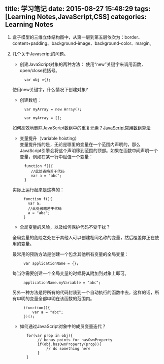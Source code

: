 title: 学习笔记
date: 2015-08-27 15:48:29
tags: [Learning Notes,JavaScript,CSS]
categories: Learning Notes 
---

1. 盒子模型的三维立体结构图中，从第一层到第五层依次为：border、content+padding、background-image、background-color、margin。
2. 几个关于Javascript的问题。
    - 创建JavaScript对象的两种方法：
    使用“new”关键字来调用函数，open/close花括号。
    
            var obj ={};  
    
    使用new关键字，什么情况下创建对象?
    
    - 创建数组：
    
            var myArray = new Array();  
                   
            var myArray = [];  
        
    如何高效地删除JavaScript数组中的重复元素？[JavaScript常用数组算法](http://web.jobbole.com/83518/)
    
    - 变量提升（variable hoisting）    
    变量提升指的是，无论是哪里的变量在一个范围内声明的，那么JavaScript引擎会将这个声明移到范围的顶部。如果在函数中间声明一个变量，例如在某一行中赋值一个变量：
    
            function f(){  
               //此处省略若干代码  
               var a = "abc";  
            } 
        
    实际上运行起来是这样的：
     
            function f(){  
              var a;  
              //此处省略若干代码  
              a = "abc";  
            } 
            
   - 全局变量的风险，以及如何保护代码不受干扰？
   
    全局变量的危险之处在于其他人可以创建相同名称的变量，然后覆盖你正在使用的变量。
   
    最常用的预防方法是创建一个包含其他所有变量的全局变量：
     
            var applicationName = {}; 
        
    每当你需要创建一个全局变量的时候将其附加到对象上即可。
     
            applicationName.myVariable = "abc"; 
        
    另外一种方法是将所有的代码封装到一个自动执行的函数中去，这样的话，所有申明的变量全都申明在该函数的范围内。
     
            (function(){  
                var a = "abc";  
            })(); 
            
   - 如何通过JavaScript对象中的成员变量迭代？
    
            for(var prop in obj){  
                 // bonus points for hasOwnProperty  
                 if(obj.hasOwnProperty(prop)){  
                     // do something here  
                 }  
            } 
         
     